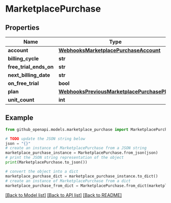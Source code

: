 # MarketplacePurchase


## Properties

Name | Type | Description | Notes
------------ | ------------- | ------------- | -------------
**account** | [**WebhooksMarketplacePurchaseAccount**](WebhooksMarketplacePurchaseAccount.md) |  | 
**billing_cycle** | **str** |  | 
**free_trial_ends_on** | **str** |  | 
**next_billing_date** | **str** |  | [optional] 
**on_free_trial** | **bool** |  | 
**plan** | [**WebhooksPreviousMarketplacePurchasePlan**](WebhooksPreviousMarketplacePurchasePlan.md) |  | 
**unit_count** | **int** |  | 

## Example

```python
from github_openapi.models.marketplace_purchase import MarketplacePurchase

# TODO update the JSON string below
json = "{}"
# create an instance of MarketplacePurchase from a JSON string
marketplace_purchase_instance = MarketplacePurchase.from_json(json)
# print the JSON string representation of the object
print(MarketplacePurchase.to_json())

# convert the object into a dict
marketplace_purchase_dict = marketplace_purchase_instance.to_dict()
# create an instance of MarketplacePurchase from a dict
marketplace_purchase_from_dict = MarketplacePurchase.from_dict(marketplace_purchase_dict)
```
[[Back to Model list]](../README.md#documentation-for-models) [[Back to API list]](../README.md#documentation-for-api-endpoints) [[Back to README]](../README.md)



